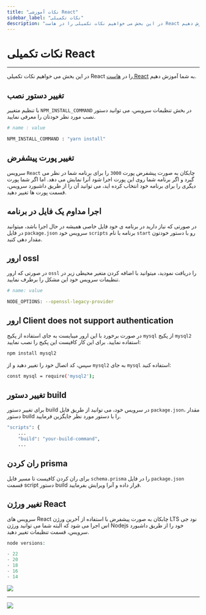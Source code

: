 ```yaml
---
title: "نکات آموزشی React"
sidebar_label: "نکات تکمیلی"
description: "در این بخش می خواهیم نکات تکمیلی را در هاست React به شما آموزش دهیم."
---
```


# نکات تکمیلی React
---

در این بخش می خواهیم نکات تکمیلی React را در [هاست React](https://chabokan.net/cloud-hosting/react/) به شما آموزش دهیم.

## تغییر دستور نصب

با تنظیم متغییر `NPM_INSTALL_COMMAND` در بخش تنظیمات سرویس، می توانید دستور نصب مورد نظر خودتان را معرفی نمایید.

```bash
# name : value

NPM_INSTALL_COMMAND : "yarn install"
```

## تغییر پورت پیشفرض

سرویس `React` چابکان به صورت پیشفرض پورت `3000` را برای برنامه شما در نظر می گیرد و اگر برنامه شما روی این پورت اجرا شود آنرا نمایش می دهد. اما اگر شما پورت دیگری را برای برنامه خود انتخاب کرده اید، می توانید آن را از طریق داشبورد سرویس، قسمت پورت ها تغییر دهید.

## اجرا مداوم یک فایل در برنامه

در صورتی که نیاز دارید در برنامه ی خود فایل خاصی همیشه در حال اجرا باشد، میتوانید در فایل `package.json` سرویس خود `scripts` برنامه با نام `start` رو با دستور خودتون مقدار دهی کنید.

## ارور ossl

در صورتی که ارور `ossl` را دریافت نمودید، میتوانید با اضافه کردن متغیر محیطی زیر در تنظیمات سرویس خود این مشکل را برطرف نمایید.

```bash
# name: value

NODE_OPTIONS: --openssl-legacy-provider
```

## ارور Client does not support authentication

در صورت برخورد با این ارور میبایست به جای استفاده از پکیج `mysql` از پکیج `mysql2` استفاده نمایید. برای این کار کافیست این پکیج را نصب نمایید:

```bash
npm install mysql2
```
سپس، کد اتصال خود را تغییر دهید و از `mysql2` به جای `mysql` استفاده کنید:

```bash
const mysql = require('mysql2');
```

## تغییر دستور build

برای تغییر دستور build در سرویس خود، می توانید از طریق فایل `package.json`، مقدار دستور build را با دستور مورد نظر جایگزین فرمایید.

```bash
"scripts": {
    ...
    "build": "your-build-command",
    ...
```

## ران کردن prisma

برای ران کردن کافیست تا مسیر فایل `schema.prisma` را در فایل `package.json` قسمت script دستور build قرار داده و آنرا ویرایش بفرمایید.

## تغییر ورژن React

سرویس های React چابکان به صورت پیشفرض با استفاده از آخرین ورژن LTS نود جی اس اجرا می شود که البته شما می توانید ورژن Nodejs خود را از طریق داشبورد سرویس، قسمت تنظیمات تغییر دهید.

```php
node versions:

- 22
- 20
- 18
- 16
- 14
```

![](https://s1.chabokan.net/docs/images/react-node-version.png)

---
<a href="https://hub.chabokan.net/fa/services/create/react" ><img src="https://s1.chabokan.net/docs/images/react-banner.png" /></a>